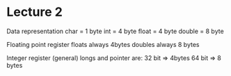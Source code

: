 # Lecture 2

Data representation
char = 1 byte
int = 4 byte
float = 4 byte
double = 8 byte

Floating point register
floats always 4bytes
doubles always 8 bytes

Integer register (general)
longs and pointer are:
32 bit => 4bytes
64 bit => 8 bytes

